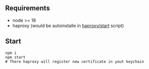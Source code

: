 ## Requirements

- node >= 18
- haproxy (would be autoinstalle in [haproxy/start](./haproxy/start) script)

## Start
```
npm i
npm start
# There haproxy will register new certificate in yout keychain
```